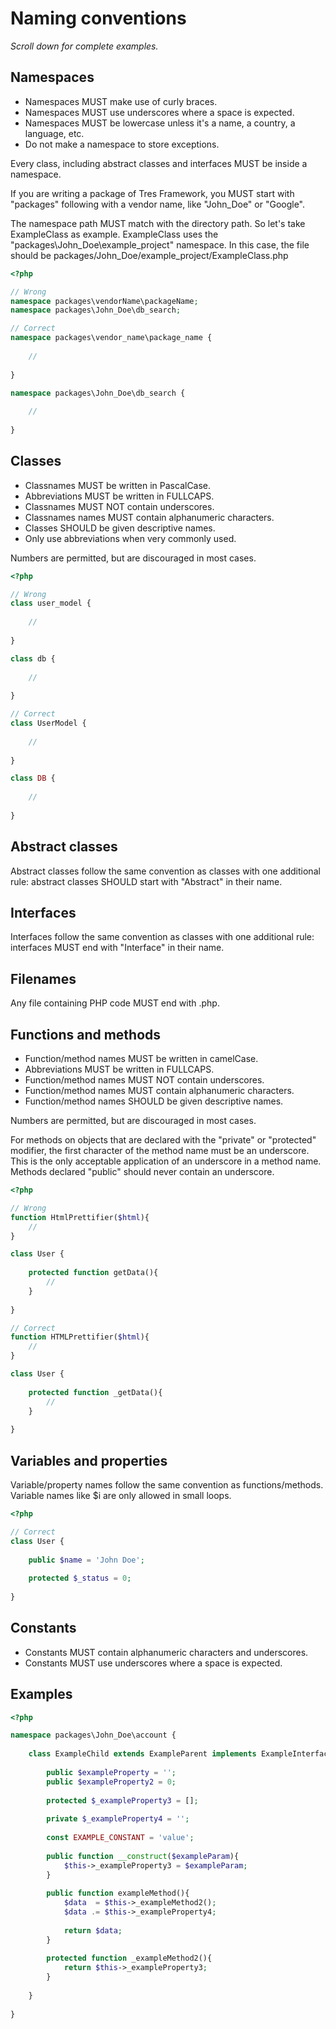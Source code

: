 Naming conventions
==================

*Scroll down for complete examples.*

## Namespaces
- Namespaces MUST make use of curly braces.
- Namespaces MUST use underscores where a space is expected.
- Namespaces MUST be lowercase unless it's a name, a country, a language, etc.
- Do not make a namespace to store exceptions.

Every class, including abstract classes and interfaces MUST be inside a namespace.

If you are writing a package of Tres Framework, you MUST start with "packages"
following with a vendor name, like "John_Doe" or "Google".

The namespace path MUST match with the directory path. So let's take ExampleClass
as example. ExampleClass uses the "packages\John_Doe\example_project" namespace.
In this case, the file should be packages/John_Doe/example_project/ExampleClass.php

```php
<?php

// Wrong
namespace packages\vendorName\packageName;
namespace packages\John_Doe\db_search;

// Correct
namespace packages\vendor_name\package_name {
    
    //
    
}

namespace packages\John_Doe\db_search {
    
    //
    
}

```

## Classes
- Classnames MUST be written in PascalCase.
- Abbreviations MUST be written in FULLCAPS.
- Classnames MUST NOT contain underscores.
- Classnames names MUST contain alphanumeric characters.
- Classes SHOULD be given descriptive names.
- Only use abbreviations when very commonly used.

Numbers are permitted, but are discouraged in most cases.

```php
<?php

// Wrong
class user_model {
    
    //
    
}

class db {
    
    //
    
}

// Correct
class UserModel {
    
    //
    
}

class DB {
    
    //
    
}
```

## Abstract classes
Abstract classes follow the same convention as classes with one additional rule:
abstract classes SHOULD start with "Abstract" in their name.

## Interfaces
Interfaces follow the same convention as classes with one additional rule:
interfaces MUST end with "Interface" in their name.

## Filenames
Any file containing PHP code MUST end with .php.

## Functions and methods
- Function/method names MUST be written in camelCase.
- Abbreviations MUST be written in FULLCAPS.
- Function/method names MUST NOT contain underscores.
- Function/method names MUST contain alphanumeric characters.
- Function/method names SHOULD be given descriptive names.

Numbers are permitted, but are discouraged in most cases.

For methods on objects that are declared with the "private" or "protected" 
modifier, the first character of the method name must be an underscore. This is 
the only acceptable application of an underscore in a method name. Methods 
declared "public" should never contain an underscore.

```php
<?php

// Wrong
function HtmlPrettifier($html){
    //
}

class User {
    
    protected function getData(){
        //
    }
    
}

// Correct
function HTMLPrettifier($html){
    //
}

class User {
    
    protected function _getData(){
        //
    }
    
}
```

## Variables and properties
Variable/property names follow the same convention as functions/methods. 
Variable names like $i are only allowed in small loops.

```php
<?php

// Correct
class User {
    
    public $name = 'John Doe';
    
    protected $_status = 0;
    
}

```

## Constants
- Constants MUST contain alphanumeric characters and underscores.
- Constants MUST use underscores where a space is expected.

## Examples

```php
<?php

namespace packages\John_Doe\account {
    
    class ExampleChild extends ExampleParent implements ExampleInterface, Example2Interface {
        
        public $exampleProperty = '';
        public $exampleProperty2 = 0;
        
        protected $_exampleProperty3 = [];
        
        private $_exampleProperty4 = '';
        
        const EXAMPLE_CONSTANT = 'value';
        
        public function __construct($exampleParam){
            $this->_exampleProperty3 = $exampleParam;
        }
        
        public function exampleMethod(){
            $data  = $this->_exampleMethod2();
            $data .= $this->_exampleProperty4;
            
            return $data;
        }
        
        protected function _exampleMethod2(){
            return $this->_exampleProperty3;
        }
        
    }
    
}

```
